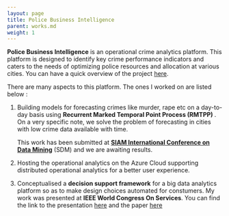 ```yaml
---
layout: page
title: Police Business Intelligence
parent: works.md
weight: 1
---
```



<strong>Police Business Intelligence</strong> is an operational crime analytics platform. This platform is designed to identify key crime performance indicators and caters to the needs of optimizing police resources and allocation at various cities. You can have a quick overview of the project [here](http://indialabs.conduent.com/innovation-story-detail-page/Operational%20Analytics%20for%20Police%20Business%20Intelligence).

There are many aspects to this platform. The ones I worked on are listed below : 

1. Building models for forecasting crimes like murder, rape etc on a day-to-day basis using <strong>Recurrent Marked Temporal Point Process (RMTPP) </strong>. On a very specific note, we solve the problem of forecasting in cities with low crime data available with time. 

   This work has been submitted at <strong>[SIAM International Conference on Data Mining](https://www.siam.org/Conferences/CM/Main/sdm19)</strong> (SDM) and we are awaiting results.

2. Hosting the operational analytics on the Azure Cloud supporting distributed operational analytics for a better user experience.

3. Conceptualised a <strong>decision support framework</strong> for a big data analytics platform so as to make design choices automated for constumers. My work was presented at <strong>IEEE World Congress On Services</strong>. You can find the link to the presentation [here](https://drive.google.com/file/d/1o9gk6h8Xh_qp8dxmR_YTJvQoKYGDdHiz/view?usp=sharing) and the paper [here](https://ieeexplore.ieee.org/document/8495792)
